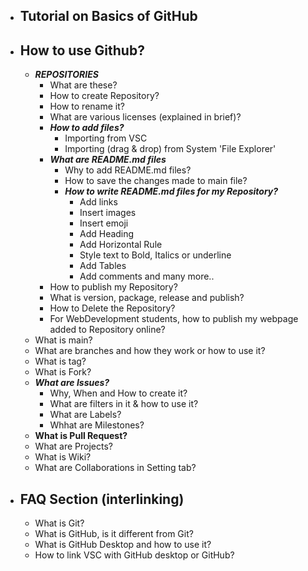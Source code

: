 - ## Tutorial on Basics of GitHub
- ## How to use Github?
  - **_REPOSITORIES_**
    - What are these?
    - How to create Repository?
    - How to rename it?
    - What are various licenses (explained in brief)?
    - **_How to add files?_**
      - Importing from VSC
      - Importing (drag & drop) from System 'File Explorer'
    - **_What are README.md files_**
      - Why to add README.md files?
      - How to save the changes made to main file?
      - **_How to write README.md files for my Repository?_**
        - Add links
        - Insert images
        - Insert emoji
        - Add Heading
        - Add Horizontal Rule
        - Style text to Bold, Italics or underline
        - Add Tables
        - Add comments and many more..
    - How to publish my Repository?
    - What is version, package, release and publish?
    - How to Delete the Repository?
    - For WebDevelopment students, how to publish my webpage added to Repository online?
  - What is main?
  - What are branches and how they work or how to use it?
  - What is tag?
  - What is Fork?
  - **_What are Issues?_**
    - Why, When and How to create it?
    - What are filters in it & how to use it?
    - What are Labels?
    - Whhat are Milestones?
  - **What is Pull Request?**
  - What are Projects?
  - What is Wiki?
  - What are Collaborations in Setting tab?
- ## FAQ Section (interlinking)
  - What is Git?
  - What is GitHub, is it different from Git?
  - What is GitHub Desktop and how to use it?
  - How to link VSC with GitHub desktop or GitHub?
